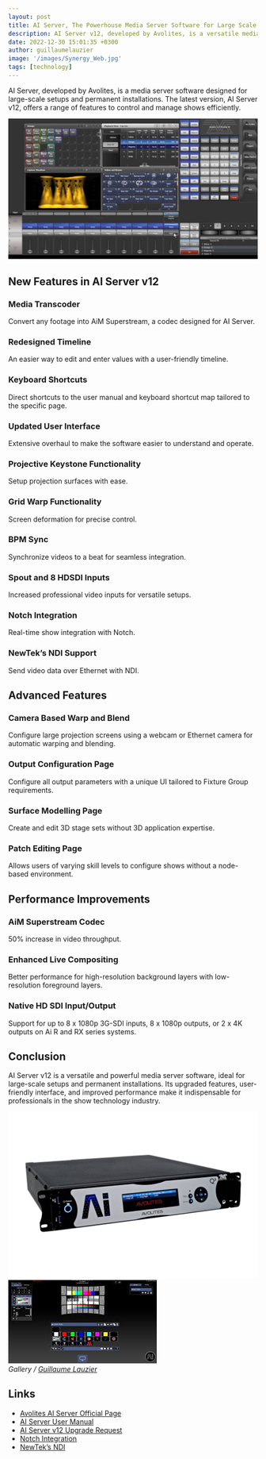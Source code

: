 ```yaml
---
layout: post
title: AI Server, The Powerhouse Media Server Software for Large Scale Shows
description: AI Server v12, developed by Avolites, is a versatile media server software for large-scale setups and permanent installations. It features a Media Transcoder, redesigned timeline, keyboard shortcuts, updated UI, and advanced functionalities like BPM Sync, Spout and HDSDI inputs, Notch integration, and NDI support. AI Server v12 offers improved performance and user-friendly interfaces for professional show management.
date: 2022-12-30 15:01:35 +0300
author: guillaumelauzier
image: '/images/Synergy_Web.jpg'
tags: [technology]
---
```


AI Server, developed by Avolites, is a media server software designed for large-scale setups and permanent installations. The latest version, AI Server v12, offers a range of features to control and manage shows efficiently.

![AI Server, The Powerhouse Media Server Software for Large Scale Shows](/images/maxresdefault.jpg)

## New Features in AI Server v12

### Media Transcoder
Convert any footage into AiM Superstream, a codec designed for AI Server.

### Redesigned Timeline
An easier way to edit and enter values with a user-friendly timeline.

### Keyboard Shortcuts
Direct shortcuts to the user manual and keyboard shortcut map tailored to the specific page.

### Updated User Interface
Extensive overhaul to make the software easier to understand and operate.

### Projective Keystone Functionality
Setup projection surfaces with ease.

### Grid Warp Functionality
Screen deformation for precise control.

### BPM Sync
Synchronize videos to a beat for seamless integration.

### Spout and 8 HDSDI Inputs
Increased professional video inputs for versatile setups.

### Notch Integration
Real-time show integration with Notch.

### NewTek’s NDI Support
Send video data over Ethernet with NDI.

## Advanced Features

### Camera Based Warp and Blend
Configure large projection screens using a webcam or Ethernet camera for automatic warping and blending.

### Output Configuration Page
Configure all output parameters with a unique UI tailored to Fixture Group requirements.

### Surface Modelling Page
Create and edit 3D stage sets without 3D application expertise.

### Patch Editing Page
Allows users of varying skill levels to configure shows without a node-based environment.

## Performance Improvements

### AiM Superstream Codec
50% increase in video throughput.

### Enhanced Live Compositing
Better performance for high-resolution background layers with low-resolution foreground layers.

### Native HD SDI Input/Output
Support for up to 8 x 1080p 3G-SDI inputs, 8 x 1080p outputs, or 2 x 4K outputs on Ai R and RX series systems.

## Conclusion
AI Server v12 is a versatile and powerful media server software, ideal for large-scale setups and permanent installations. Its upgraded features, user-friendly interface, and improved performance make it indispensable for professionals in the show technology industry.

<div class="gallery-box">
  <div class="gallery">
    <img src="/images/Q32.jpg" loading="lazy">
    <img src="/images/Unknown.jpg" loading="lazy">
  </div>
  <em>Gallery / <a href="https://www.guillaumelauzier.com" target="_blank">Guillaume Lauzier</a></em>
</div>

## Links
- [Avolites AI Server Official Page](https://www.avolites.com/products/media-server/ai-server)
- [AI Server User Manual](https://www.avolites.com/Portals/0/AI-Server-User-Manual-v12.pdf)
- [AI Server v12 Upgrade Request](https://www.avolites.com/software/ai-server-v12-upgrade)
- [Notch Integration](https://www.notch.one/)
- [NewTek’s NDI](https://www.newtek.com/ndi/)

